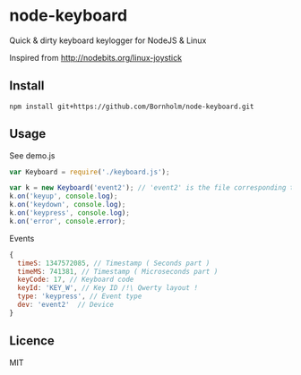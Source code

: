node-keyboard
=============

Quick & dirty keyboard keylogger for NodeJS & Linux

Inspired from http://nodebits.org/linux-joystick

Install
-------

```
npm install git+https://github.com/Bornholm/node-keyboard.git
```

Usage
-----

See demo.js

```javascript
var Keyboard = require('./keyboard.js');

var k = new Keyboard('event2'); // 'event2' is the file corresponding to my keyboard in /dev/input/
k.on('keyup', console.log);
k.on('keydown', console.log);
k.on('keypress', console.log);
k.on('error', console.error);
```

Events

```javascript
{ 
  timeS: 1347572085, // Timestamp ( Seconds part )
  timeMS: 741381, // Timestamp ( Microseconds part )
  keyCode: 17, // Keyboard code
  keyId: 'KEY_W', // Key ID /!\ Qwerty layout !
  type: 'keypress', // Event type
  dev: 'event2'  // Device
}
```

Licence
-------

MIT

